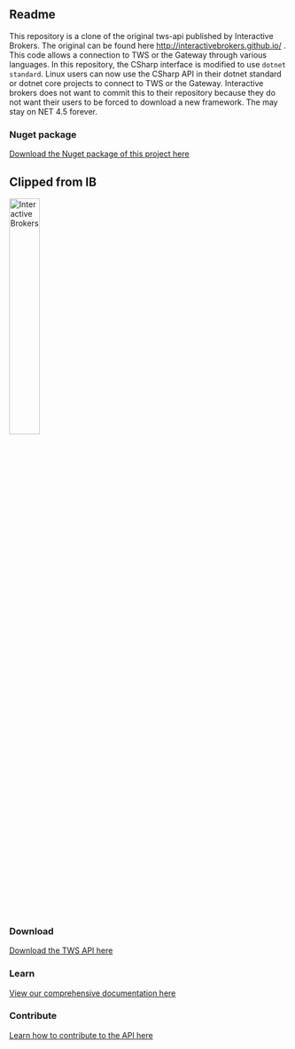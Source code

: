 ## Readme
This repository is a clone of the original tws-api published by Interactive Brokers. The original can be found here http://interactivebrokers.github.io/ . This code allows a connection to TWS or the Gateway through various languages. In this repository, the CSharp interface is modified to use `dotnet standard`. Linux users can now use the CSharp API in their dotnet standard or dotnet core projects to connect to TWS or the Gateway. Interactive brokers does not want to commit this to their repository because they do not want their users to be forced to download a new framework. The may stay on NET 4.5 forever.

### Nuget package
[Download the Nuget package of this project here](https://www.nuget.org/packages/IBCSharpAPI-standard/)

## Clipped from IB
<a href="http://www.interactivebrokers.com/en/main.php" target="_self">
  <img src="https://www.interactivebrokers.com/images/2015/template/logo-ib-ibkr-txtblk.svg" alt="Interactive Brokers" border="0" width="33%"/>
</a>

### Download
[Download the TWS API here](http://interactivebrokers.github.io/)

### Learn
[View our comprehensive documentation here](http://interactivebrokers.github.io/tws-api/)

### Contribute
[Learn how to contribute to the API here](http://interactivebrokers.github.io/api_software_contribute.html)
